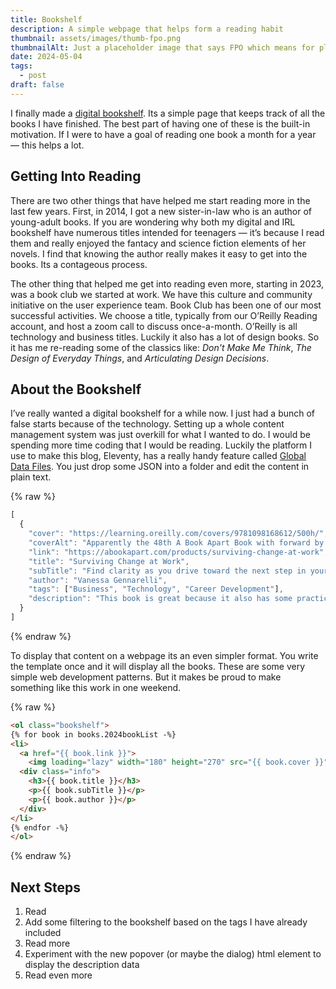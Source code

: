 ```yaml
---
title: Bookshelf
description: A simple webpage that helps form a reading habit
thumbnail: assets/images/thumb-fpo.png
thumbnailAlt: Just a placeholder image that says FPO which means for placeholder only 
date: 2024-05-04
tags:
  - post
draft: false
---
```


I finally made a [digital bookshelf](/bookshelf/). Its a simple page that keeps track of all the books I have finished. The best part of having one of these is the built-in motivation. If I were to have a goal of reading one book a month for a year &mdash; this helps a lot.

## Getting Into Reading

There are two other things that have helped me start reading more in the last few years. First, in 2014, I got a new sister-in-law who is an author of young-adult books. If you are wondering why both my digital and IRL bookshelf have numerous titles intended for teenagers &mdash; it’s because I read them and really enjoyed the fantacy and science fiction elements of her novels. I find that knowing the author really makes it easy to get into the books. Its a contageous process. 

The other thing that helped me get into reading even more, starting in 2023, was a book club we started at work. We have this culture and community initiative on the user experience team. Book Club has been one of our most successful activities. We choose a title, typically from our O’Reilly Reading account, and host a zoom call to discuss once-a-month. O’Reilly is all technology and business titles. Luckily it also has a lot of design books. So it has me re-reading some of the classics like: *Don't Make Me Think*, *The Design of Everyday Things*, and *Articulating Design Decisions*. 

## About the Bookshelf

I’ve really wanted a digital bookshelf for a while now. I just had a bunch of false starts because of the technology. Setting up a whole content management system was just overkill for what I wanted to do. I would be spending more time coding that I would be reading. Luckily the platform I use to make this blog, Eleventy, has a really handy feature called [Global Data Files](https://www.11ty.dev/docs/data-global/). You just drop some JSON into a folder and edit the content in plain text. 

{% raw %}
```js
[  
  {
    "cover": "https://learning.oreilly.com/covers/9781098168612/500h/",
    "coverAlt": "Apparently the 48th A Book Apart Book with forward by Cassidy Williams",
    "link": "https://abookapart.com/products/surviving-change-at-work",
    "title": "Surviving Change at Work",
    "subTitle": "Find clarity as you drive toward the next step in your tech career.",
    "author": "Vanessa Gennarelli",
    "tags": ["Business", "Technology", "Career Development"],      
    "description": "This book is great because it also has some practical exercises to complete. I frequently recommmend this title."
  }
]
```
{% endraw %}

To display that content on a webpage its an even simpler format. You write the template once and it will display all the books. These are some very simple web development patterns. But it makes be proud to make something like this work in one weekend. 

{% raw %}
```html
<ol class="bookshelf">  
{% for book in books.2024bookList -%}
<li>
  <a href="{{ book.link }}">
    <img loading="lazy" width="180" height="270" src="{{ book.cover }}" alt="{{ book.coverAlt }}" /></a>
  <div class="info">
    <h3>{{ book.title }}</h3>
    <p>{{ book.subTitle }}</p>
    <p>{{ book.author }}</p>
  </div>
</li>
{% endfor -%}
</ol>
```
{% endraw %}

## Next Steps

1. Read
1. Add some filtering to the bookshelf based on the tags I have already included
1. Read more
1. Experiment with the new popover (or maybe the dialog) html element to display the description data
1. Read even more